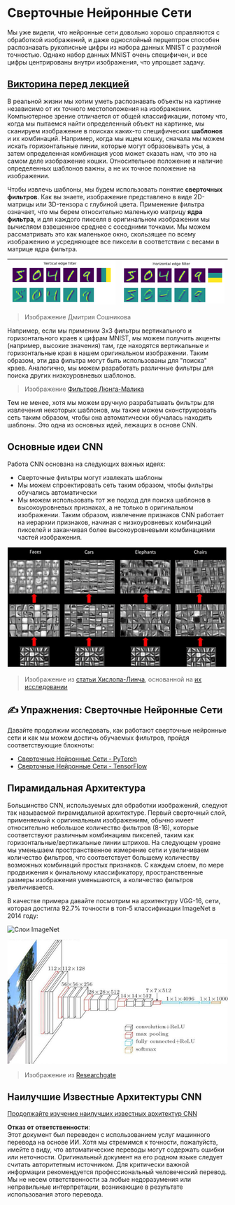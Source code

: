 # Сверточные Нейронные Сети

Мы уже видели, что нейронные сети довольно хорошо справляются с обработкой изображений, и даже однослойный перцептрон способен распознавать рукописные цифры из набора данных MNIST с разумной точностью. Однако набор данных MNIST очень специфичен, и все цифры центрированы внутри изображения, что упрощает задачу.

## [Викторина перед лекцией](https://red-field-0a6ddfd03.1.azurestaticapps.net/quiz/107)

В реальной жизни мы хотим уметь распознавать объекты на картинке независимо от их точного местоположения на изображении. Компьютерное зрение отличается от общей классификации, потому что, когда мы пытаемся найти определенный объект на картинке, мы сканируем изображение в поисках каких-то специфических **шаблонов** и их комбинаций. Например, когда мы ищем кошку, сначала мы можем искать горизонтальные линии, которые могут образовывать усы, а затем определенная комбинация усов может сказать нам, что это на самом деле изображение кошки. Относительное положение и наличие определенных шаблонов важны, а не их точное положение на изображении.

Чтобы извлечь шаблоны, мы будем использовать понятие **сверточных фильтров**. Как вы знаете, изображение представлено в виде 2D-матрицы или 3D-тензора с глубиной цвета. Применение фильтра означает, что мы берем относительно маленькую матрицу **ядра фильтра**, и для каждого пикселя в оригинальном изображении мы вычисляем взвешенное среднее с соседними точками. Мы можем рассматривать это как маленькое окно, скользящее по всему изображению и усредняющее все пиксели в соответствии с весами в матрице ядра фильтра.

![Фильтр вертикального края](../../../../../translated_images/filter-vert.b7148390ca0bc356ddc7e55555d2481819c1e86ddde9dce4db5e71a69d6f887f.ru.png) | ![Фильтр горизонтального края](../../../../../translated_images/filter-horiz.59b80ed4feb946efbe201a7fe3ca95abb3364e266e6fd90820cb893b4d3a6dda.ru.png)
----|----

> Изображение Дмитрия Сошникова

Например, если мы применим 3x3 фильтры вертикального и горизонтального краев к цифрам MNIST, мы можем получить акценты (например, высокие значения) там, где находятся вертикальные и горизонтальные края в нашем оригинальном изображении. Таким образом, эти два фильтра могут быть использованы для "поиска" краев. Аналогично, мы можем разработать различные фильтры для поиска других низкоуровневых шаблонов.

> Изображение [Фильтров Люнга-Малика](https://www.robots.ox.ac.uk/~vgg/research/texclass/filters.html)

Тем не менее, хотя мы можем вручную разрабатывать фильтры для извлечения некоторых шаблонов, мы также можем сконструировать сеть таким образом, чтобы она автоматически обучалась находить шаблоны. Это одна из основных идей, лежащих в основе CNN.

## Основные идеи CNN

Работа CNN основана на следующих важных идеях:

* Сверточные фильтры могут извлекать шаблоны
* Мы можем спроектировать сеть таким образом, чтобы фильтры обучались автоматически
* Мы можем использовать тот же подход для поиска шаблонов в высокоуровневых признаках, а не только в оригинальном изображении. Таким образом, извлечение признаков CNN работает на иерархии признаков, начиная с низкоуровневых комбинаций пикселей и заканчивая более высокоуровневыми комбинациями частей изображения.

![Иерархическое извлечение признаков](../../../../../translated_images/FeatureExtractionCNN.d9b456cbdae7cb643fde3032b81b2940e3cf8be842e29afac3f482725ba7f95c.ru.png)

> Изображение из [статьи Хислопа-Линча](https://www.semanticscholar.org/paper/Computer-vision-based-pedestrian-trajectory-Hislop-Lynch/26e6f74853fc9bbb7487b06dc2cf095d36c9021d), основанной на [их исследовании](https://dl.acm.org/doi/abs/10.1145/1553374.1553453)

## ✍️ Упражнения: Сверточные Нейронные Сети

Давайте продолжим исследовать, как работают сверточные нейронные сети и как мы можем достичь обучаемых фильтров, пройдя соответствующие блокноты:

* [Сверточные Нейронные Сети - PyTorch](../../../../../lessons/4-ComputerVision/07-ConvNets/ConvNetsPyTorch.ipynb)
* [Сверточные Нейронные Сети - TensorFlow](../../../../../lessons/4-ComputerVision/07-ConvNets/ConvNetsTF.ipynb)

## Пирамидальная Архитектура

Большинство CNN, используемых для обработки изображений, следуют так называемой пирамидальной архитектуре. Первый сверточный слой, применяемый к оригинальным изображениям, обычно имеет относительно небольшое количество фильтров (8-16), которые соответствуют различным комбинациям пикселей, таким как горизонтальные/вертикальные линии штрихов. На следующем уровне мы уменьшаем пространственное измерение сети и увеличиваем количество фильтров, что соответствует большему количеству возможных комбинаций простых признаков. С каждым слоем, по мере продвижения к финальному классификатору, пространственные размеры изображения уменьшаются, а количество фильтров увеличивается.

В качестве примера давайте посмотрим на архитектуру VGG-16, сети, которая достигла 92.7% точности в топ-5 классификации ImageNet в 2014 году:

![Слои ImageNet](../../../../../translated_images/vgg-16-arch1.d901a5583b3a51baeaab3e768567d921e5d54befa46e1e642616c5458c934028.ru.jpg)

![Пирамида ImageNet](../../../../../translated_images/vgg-16-arch.64ff2137f50dd49fdaa786e3f3a975b3f22615efd13efb19c5d22f12e01451a1.ru.jpg)

> Изображение из [Researchgate](https://www.researchgate.net/figure/Vgg16-model-structure-To-get-the-VGG-NIN-model-we-replace-the-2-nd-4-th-6-th-7-th_fig2_335194493)

## Наилучшие Известные Архитектуры CNN

[Продолжайте изучение наилучших известных архитектур CNN](CNN_Architectures.md)

**Отказ от ответственности**:  
Этот документ был переведен с использованием услуг машинного перевода на основе ИИ. Хотя мы стремимся к точности, пожалуйста, имейте в виду, что автоматические переводы могут содержать ошибки или неточности. Оригинальный документ на его родном языке следует считать авторитетным источником. Для критически важной информации рекомендуется профессиональный человеческий перевод. Мы не несем ответственности за любые недоразумения или неправильные интерпретации, возникающие в результате использования этого перевода.
